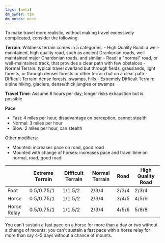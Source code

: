 ```yaml
---
tags: [meta]
dm_owner: tim
dm_notes: none
---
```



To make travel more realistic, without making travel excessively complicated, consider the following:

**Terrain**: Wildness terrain comes in 5 categories:
	- High Quality Road: a well-maintained, high quality road, such as ancient Drankorian roads, well maintained major Chardonian roads, and similar
	- Road: a "normal" road, or well-maintained track, that provides a clear path with few obstalces
	- Normal Terrain: typical travel overland but through fields, grasslands, light forests, or through denser forests or other terrain but on a clear path
	- Difficult Terrain: dense forests, swamps, hills
	- Extremely Difficult Terrain: alpine hiking, glaciers, dense/thick jungles or swamps

**Travel Time**: Assume 8 hours per day; longer risks exhaustion but is possible

**Pace**
- Fast: 4 miles per hour, disadvantage on perception, cannot stealth
- Normal: 3 miles per hour
- Slow: 2 miles per hour, can stealth

Other modifiers:
- Mounted: increases pace on road, good road
- Mounted with change of horses: increases pace and travel time on normal, road, good road




|             | Extreme Terrain | Difficult Terrain | Normal Terrain | Road  | High Quality Road |
| ----------- | --------------- | ----------------- | -------------- | ----- | ----------------- |
| Foot        | 0.5/0.75/1      | 1/1.5/2           | 2/3/4          | 2/3/4 | 2/3/4             |
| Horse       | 0.5/0.75/1      | 1/1.5/2           | 2/3/4          | 3/4/5 | 4/5/6             |
| Horse Relay | 0.5/0.75/1      | 1/1.5/2           | 2/3/4          | 4/5/6 | 5/6/8             |

You can't sustain a fast pace on a horse for more than a day or two without a change of mounts; you can't sustain a fast pace with a horse relay for more than say 4-5 days without a chance of mounts. 
